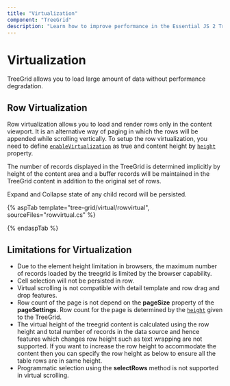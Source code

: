 ```yaml
---
title: "Virtualization"
component: "TreeGrid"
description: "Learn how to improve performance in the Essential JS 2 TreeGrid control by using row with virtualization. Also learn about the limitations of virtualization."
---
```


# Virtualization

TreeGrid allows you to load large amount of data without performance degradation.

## Row Virtualization

Row virtualization allows you to load and render rows only in the content viewport. It is an alternative way of paging in which the rows will be appended while scrolling vertically. To setup the row virtualization, you need to define
[`enableVirtualization`](https://help.syncfusion.com/cr/cref_files/aspnetcore-js2/Syncfusion.EJ2~Syncfusion.EJ2.TreeGrid.TreeGrid~EnableVirtualization.html) as true and content height by [`height`](https://help.syncfusion.com/cr/cref_files/aspnetcore-js2/Syncfusion.EJ2~Syncfusion.EJ2.TreeGrid.TreeGrid~height.html) property.

The number of records displayed in the TreeGrid is determined implicitly by height of the content area and a buffer records will be maintained in the TreeGrid content in addition to the original set of rows.

Expand and Collapse state of any child record will be persisted.

{% aspTab template="tree-grid/virtual/rowvirtual", sourceFiles="rowvirtual.cs" %}

{% endaspTab %}

## Limitations for Virtualization

* Due to the element height limitation in browsers, the maximum number of records loaded by the treegrid is limited by the browser capability.
* Cell selection will not be persisted in row.
* Virtual scrolling is not compatible with detail template and row drag and drop features.
* Row count of the page is not depend on the **pageSize** property of the **pageSettings**. Row count for the page is determined by the [`height`](https://help.syncfusion.com/cr/cref_files/aspnetcore-js2/Syncfusion.EJ2~Syncfusion.EJ2.TreeGrid.TreeGrid~height.html) given to the TreeGrid.
* The virtual height of the treegrid content is calculated using the row height and total number of records in the data source and hence features which changes row height such as text wrapping are not supported. If you want to increase the row height to accommodate the content then you can specify the row height as below to ensure all the table rows are in same height.
* Programmatic selection using the **selectRows** method is not supported in virtual scrolling.